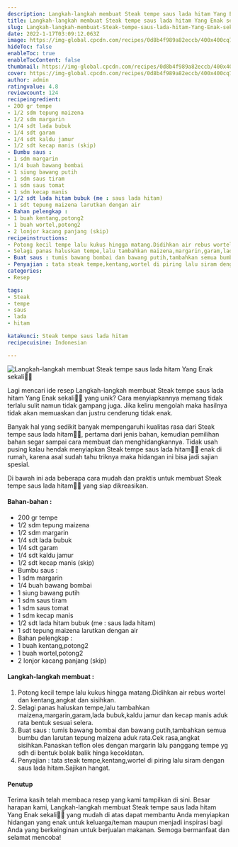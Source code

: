 ```yaml
---
description: Langkah-langkah membuat Steak tempe saus lada hitam Yang Enak sekali"
title: Langkah-langkah membuat Steak tempe saus lada hitam Yang Enak sekali
slug: Langkah-langkah-membuat-Steak-tempe-saus-lada-hitam-Yang-Enak-sekali
date: 2022-1-17T03:09:12.063Z
image: https://img-global.cpcdn.com/recipes/0d8b4f989a82eccb/400x400cq70/photo.jpg
hideToc: false
enableToc: true
enableTocContent: false
thumbnail: https://img-global.cpcdn.com/recipes/0d8b4f989a82eccb/400x400cq70/photo.jpg
cover: https://img-global.cpcdn.com/recipes/0d8b4f989a82eccb/400x400cq70/photo.jpg
author: admin
ratingvalue: 4.8
reviewcount: 124
recipeingredient:
- 200 gr tempe
- 1/2 sdm tepung maizena
- 1/2 sdm margarin
- 1/4 sdt lada bubuk
- 1/4 sdt garam
- 1/4 sdt kaldu jamur
- 1/2 sdt kecap manis (skip)
- Bumbu saus :
- 1 sdm margarin
- 1/4 buah bawang bombai
- 1 siung bawang putih
- 1 sdm saus tiram
- 1 sdm saus tomat
- 1 sdm kecap manis
- 1/2 sdt lada hitam bubuk (me : saus lada hitam)
- 1 sdt tepung maizena larutkan dengan air
- Bahan pelengkap :
- 1 buah kentang,potong2
- 1 buah wortel,potong2
- 2 lonjor kacang panjang (skip)
recipeinstructions:
- Potong kecil tempe lalu kukus hingga matang.Didihkan air rebus wortel dan kentang,angkat dan sisihkan.
- Selagi panas haluskan tempe,lalu tambahkan maizena,margarin,garam,lada bubuk,kaldu jamur dan kecap manis aduk rata bentuk sesuai selera.
- Buat saus : tumis bawang bombai dan bawang putih,tambahkan semua bumbu dan larutan tepung maizena aduk rata.Cek rasa,angkat sisihkan.Panaskan teflon oles dengan margarin lalu panggang tempe yg sdh di bentuk bolak balik hinga kecoklatan.
- Penyajian : tata steak tempe,kentang,wortel di piring lalu siram dengan saus lada hitam.Sajikan hangat.
categories:
- Resep

tags:
- Steak
- tempe
- saus
- lada
- hitam

katakunci: Steak tempe saus lada hitam
recipecuisine: Indonesian

---
```


![Langkah-langkah membuat Steak tempe saus lada hitam Yang Enak sekali👩‍🍳](https://img-global.cpcdn.com/recipes/0d8b4f989a82eccb/400x400cq70/photo.jpg)

Lagi mencari ide resep Langkah-langkah membuat Steak tempe saus lada hitam Yang Enak sekali👩‍🍳 yang unik? Cara menyiapkannya memang tidak terlalu sulit namun tidak gampang juga. Jika keliru mengolah maka hasilnya tidak akan memuaskan dan justru cenderung tidak enak.

Banyak hal yang sedikit banyak mempengaruhi kualitas rasa dari Steak tempe saus lada hitam👩‍🍳, pertama dari jenis bahan, kemudian pemilihan bahan segar sampai cara membuat dan menghidangkannya. Tidak usah pusing kalau hendak menyiapkan Steak tempe saus lada hitam👩‍🍳 enak di rumah, karena asal sudah tahu triknya maka hidangan ini bisa jadi sajian spesial.

Di bawah ini ada beberapa cara mudah dan praktis untuk membuat Steak tempe saus lada hitam👩‍🍳 yang siap dikreasikan.

<!--inarticleads1-->

#### Bahan-bahan :

- 200 gr tempe
- 1/2 sdm tepung maizena
- 1/2 sdm margarin
- 1/4 sdt lada bubuk
- 1/4 sdt garam
- 1/4 sdt kaldu jamur
- 1/2 sdt kecap manis (skip)
- Bumbu saus :
- 1 sdm margarin
- 1/4 buah bawang bombai
- 1 siung bawang putih
- 1 sdm saus tiram
- 1 sdm saus tomat
- 1 sdm kecap manis
- 1/2 sdt lada hitam bubuk (me : saus lada hitam)
- 1 sdt tepung maizena larutkan dengan air
- Bahan pelengkap :
- 1 buah kentang,potong2
- 1 buah wortel,potong2
- 2 lonjor kacang panjang (skip)

<!--inarticleads2-->

#### Langkah-langkah membuat :

1. Potong kecil tempe lalu kukus hingga matang.Didihkan air rebus wortel dan kentang,angkat dan sisihkan.
1. Selagi panas haluskan tempe,lalu tambahkan maizena,margarin,garam,lada bubuk,kaldu jamur dan kecap manis aduk rata bentuk sesuai selera.
1. Buat saus : tumis bawang bombai dan bawang putih,tambahkan semua bumbu dan larutan tepung maizena aduk rata.Cek rasa,angkat sisihkan.Panaskan teflon oles dengan margarin lalu panggang tempe yg sdh di bentuk bolak balik hinga kecoklatan.
1. Penyajian : tata steak tempe,kentang,wortel di piring lalu siram dengan saus lada hitam.Sajikan hangat.

#### Penutup

Terima kasih telah membaca resep yang kami tampilkan di sini. Besar harapan kami, Langkah-langkah membuat Steak tempe saus lada hitam Yang Enak sekali👩‍🍳 yang mudah di atas dapat membantu Anda menyiapkan hidangan yang enak untuk keluarga/teman maupun menjadi inspirasi bagi Anda yang berkeinginan untuk berjualan makanan. Semoga bermanfaat dan selamat mencoba!